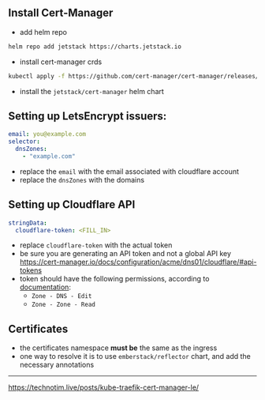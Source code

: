 ## Install Cert-Manager
- add helm repo
```bash
helm repo add jetstack https://charts.jetstack.io
```
- install cert-manager crds
```bash
kubectl apply -f https://github.com/cert-manager/cert-manager/releases/download/v1.9.1/cert-manager.crds.yaml
```
- install the `jetstack/cert-manager` helm chart
## Setting up LetsEncrypt issuers:
```yaml
email: you@example.com
selector:
  dnsZones:
    - "example.com"
```
- replace the `email` with the email associated with cloudflare account
- replace the `dnsZones` with the domains
## Setting up Cloudflare API
```yaml
stringData:
  cloudflare-token: <FILL_IN>
```
- replace `cloudflare-token` with the actual token
- be sure you are generating an API token and not a global API key https://cert-manager.io/docs/configuration/acme/dns01/cloudflare/#api-tokens
- token should have the following permissions, according to [documentation](https://cert-manager.io/docs/configuration/acme/dns01/cloudflare/):
    - `Zone - DNS - Edit`
    - `Zone - Zone - Read`
## Certificates
- the certificates namespace **must be** the same as the ingress
- one way to resolve it is to use `emberstack/reflector` chart, and add the necessary annotations

---
https://technotim.live/posts/kube-traefik-cert-manager-le/